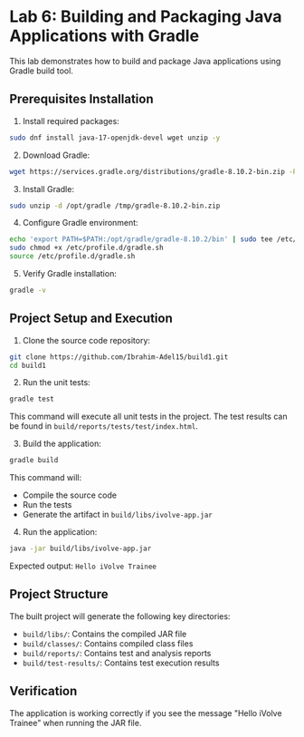 # Lab 6: Building and Packaging Java Applications with Gradle

This lab demonstrates how to build and package Java applications using Gradle build tool.

## Prerequisites Installation

1. Install required packages:
```bash
sudo dnf install java-17-openjdk-devel wget unzip -y
```

2. Download Gradle:
```bash
wget https://services.gradle.org/distributions/gradle-8.10.2-bin.zip -P /tmp
```

3. Install Gradle:
```bash
sudo unzip -d /opt/gradle /tmp/gradle-8.10.2-bin.zip
```

4. Configure Gradle environment:
```bash
echo 'export PATH=$PATH:/opt/gradle/gradle-8.10.2/bin' | sudo tee /etc/profile.d/gradle.sh
sudo chmod +x /etc/profile.d/gradle.sh
source /etc/profile.d/gradle.sh
```

5. Verify Gradle installation:
```bash
gradle -v
```

## Project Setup and Execution

1. Clone the source code repository:
```bash
git clone https://github.com/Ibrahim-Adel15/build1.git
cd build1
```

2. Run the unit tests:
```bash
gradle test
```
This command will execute all unit tests in the project. The test results can be found in `build/reports/tests/test/index.html`.

3. Build the application:
```bash
gradle build
```
This command will:
- Compile the source code
- Run the tests
- Generate the artifact in `build/libs/ivolve-app.jar`

4. Run the application:
```bash
java -jar build/libs/ivolve-app.jar
```
Expected output: `Hello iVolve Trainee`

## Project Structure

The built project will generate the following key directories:
- `build/libs/`: Contains the compiled JAR file
- `build/classes/`: Contains compiled class files
- `build/reports/`: Contains test and analysis reports
- `build/test-results/`: Contains test execution results

## Verification

The application is working correctly if you see the message "Hello iVolve Trainee" when running the JAR file.
